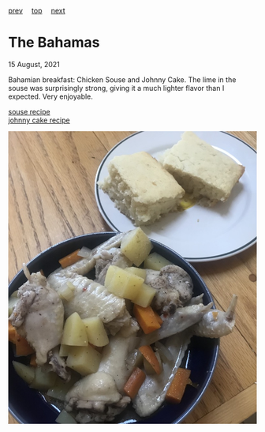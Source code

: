 [prev](../a/azerbeijan.md)&emsp;
[top](../index.md)&emsp;
[next](bahrain.md)
# The Bahamas
15 August, 2021


Bahamian breakfast: Chicken Souse and Johnny Cake. The lime in the
souse was surprisingly strong, giving it a much lighter flavor than I
expected. Very enjoyable.

[souse recipe](https://www.allrecipes.com/recipe/163906/bahamian-chicken-souse/)
<br>
[johnny cake recipe](https://www.hellocupcakeshoppe.com/post/bahamian-johnny-cake)

![souse and johnny cake](images/bahamas.jpeg)